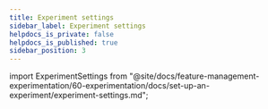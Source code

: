 ```yaml
---
title: Experiment settings
sidebar_label: Experiment settings
helpdocs_is_private: false
helpdocs_is_published: true
sidebar_position: 3
---
```


import ExperimentSettings from "@site/docs/feature-management-experimentation/60-experimentation/docs/set-up-an-experiment/experiment-settings.md";

<ExperimentSettings />